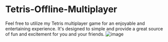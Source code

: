 # Tetris-Offline-Multiplayer

Feel free to utilize my Tetris multiplayer game for an enjoyable and entertaining experience. It's designed to simple and provide a great source of fun and excitement for you and your friends.
![image](https://github.com/jimperez406/Tetris-Offline-Multiplayer/assets/146005429/1a4fe585-6ccd-4664-96e0-029ece0e9d8e)
